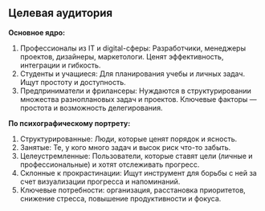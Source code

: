 ## Целевая аудитория

**Основное ядро:**
1. Профессионалы из IT и digital-сферы: Разработчики, менеджеры проектов, дизайнеры, маркетологи. Ценят эффективность, интеграции и гибкость.
2. Студенты и учащиеся: Для планирования учебы и личных задач. Ищут простоту и доступность.
3. Предприниматели и фрилансеры: Нуждаются в структурировании множества разноплановых задач и проектов. Ключевые факторы — простота и возможность делегирования.

**По психографическому портрету:**
1. Структурированные: Люди, которые ценят порядок и ясность.
2. Занятые: Те, у кого много задач и высок риск что-то забыть.
3. Целеустремленные: Пользователи, которые ставят цели (личные и профессиональные) и хотят отслеживать прогресс.
4. Склонные к прокрастинации: Ищут инструмент для борьбы с ней за счет визуализации прогресса и напоминаний.
5. Ключевые потребности: организация, расстановка приоритетов, снижение стресса, повышение продуктивности и фокуса.